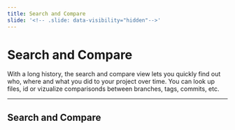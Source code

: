 ```yaml
---
title: Search and Compare
slide: '<!-- .slide: data-visibility="hidden"-->'
---
```


<!-- .slide: data-state="layout-title" class="bg-dark"-->

# Search and Compare

> >

With a long history, the search and compare view lets you quickly find out who, where and what you did to your project over time. You can look up files, id or vizualize comparisonds between branches, tags, commits, etc.

---
## Search and Compare

> >
